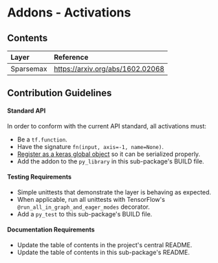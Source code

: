 # Addons - Activations

## Contents
| Layer  | Reference                                     |
|:----------------------- |:-----------------------------|
| Sparsemax | https://arxiv.org/abs/1602.02068           |


## Contribution Guidelines
#### Standard API
In order to conform with the current API standard, all activations
must:
 * Be a `tf.function`.
 * Have the signature `fn(input, axis=-1, name=None)`.
 * [Register as a keras global object](https://github.com/tensorflow/addons/blob/master/tensorflow_addons/utils/python/keras_utils.py)
  so it can be serialized properly.
 * Add the addon to the `py_library` in this sub-package's BUILD file.

#### Testing Requirements
 * Simple unittests that demonstrate the layer is behaving as expected.
 * When applicable, run all unittests with TensorFlow's
  `@run_all_in_graph_and_eager_modes` decorator.
 * Add a `py_test` to this sub-package's BUILD file.

#### Documentation Requirements
 * Update the table of contents in the project's central README.
 * Update the table of contents in this sub-package's README.
